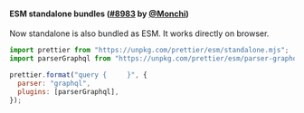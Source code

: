 #### ESM standalone bundles ([#8983](https://github.com/prettier/prettier/pull/8983) by [@Monchi](https://github.com/Monchi))

Now standalone is also bundled as ESM. It works directly on browser.

```js
import prettier from "https://unpkg.com/prettier/esm/standalone.mjs";
import parserGraphql from "https://unpkg.com/prettier/esm/parser-graphql.mjs";

prettier.format("query {     }", {
  parser: "graphql",
  plugins: [parserGraphql],
});
```
